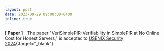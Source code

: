 ```yaml
---
layout: post
date: 2023-09-29 09:00:00-0400
inline: true
---
```


**[ Paper ]** The paper "VeriSimplePIR: Verifiability in SimplePIR at No Online Cost for Honest Servers," is accepted to [USENIX Security 2024](https://www.usenix.org/conference/usenixsecurity24/){:target="\_blank"}.